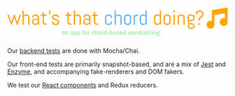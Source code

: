 # [![What's That Chord Doing?](img/logo.png)](http://what-s-that-chord-doing.herokuapp.com)

Our [backend tests](../test-server/README.md) are done with Mocha/Chai.

Our front-end tests are primarily snapshot-based, and are a mix of 
[Jest](https://facebook.github.io/jest/) and 
[Enzyme](https://github.com/airbnb/enzyme), and accompanying fake-renderers
and DOM fakers.

We test our [React components](../js/components/__tests__/README.md) and Redux 
reducers.
